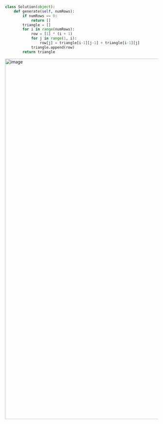 
```python 

class Solution(object):
    def generate(self, numRows):
        if numRows == 0:
            return []
        triangle = []
        for i in range(numRows):
            row = [1] * (i + 1)
            for j in range(1, i):
                row[j] = triangle[i-1][j-1] + triangle[i-1][j]
            triangle.append(row)
        return triangle

```

<img width="1178" height="1190" alt="image" src="https://github.com/user-attachments/assets/e402b8bd-58ea-496b-a433-1544abd2b2e6" />
